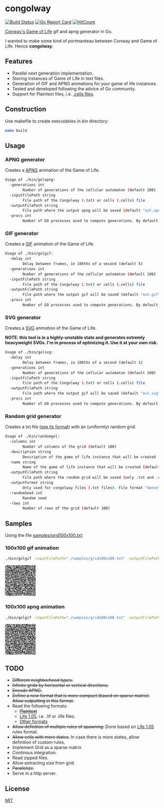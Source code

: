 # congolway
[![Build Status](https://travis-ci.org/diegojromerolopez/congolway.svg?branch=master)](https://travis-ci.org/diegojromerolopez/congolway)
[![Go Report Card](https://goreportcard.com/badge/github.com/diegojromerolopez/congolway)](https://goreportcard.com/report/github.com/diegojromerolopez/congolway)
[![HitCount](http://hits.dwyl.com/diegojromerolopez/congolway.svg)](http://hits.dwyl.com/diegojromerolopez/congolway)


[Conway's Game of Life](https://en.wikipedia.org/wiki/Conway%27s_Game_of_Life) gif and apng generator in Go.

I wanted to make some kind of portmanteau between Conway and Game of Life.
Hence **congolway**.

## Features
* Parallel next generation implementation.
* Storing instances of Game of Life in text files.
* Generation of GIF and APNG animations for your game of life instances.
* Tested and developed following the advice of Go community.
* Support for Plaintext files, i.e. [.cells files](https://www.conwaylife.com/wiki/Plaintext).


## Construction
Use makefile to create executables in bin directory:

```sh
make build
```

## Usage

### APNG generator
Creates a [APNG](https://en.wikipedia.org/wiki/APNG) animation of the Game of Life.
```sh
Usage of ./bin/golapng:
  -generations int
        Number of generations of the cellular automaton (default 100)
  -inputFilePath string
        File path of the Congolway (.txt) or cells (.cells) file
  -outputFilePath string
        File path where the output apng will be saved (default "out.apng")
  -procs int
        Number of GO processes used to compute generations. By default is -1 (use as many as hardware CPUs), enter a positive integer to set a custom number of proceses (default -1)
```

### GIF generator
Creates a [GIF](https://en.wikipedia.org/wiki/GIF) animation of the Game of Life.
```sh
Usage of ./bin/golgif:
  -delay int
        Delay between frames, in 100ths of a second (default 5)
  -generations int
        Number of generations of the cellular automaton (default 100)
  -inputFilePath string
        File path of the Congolway (.txt) or cells (.cells) file
  -outputFilePath string
        File path where the output gif will be saved (default "out.gif")
  -procs int
        Number of GO processes used to compute generations. By default is -1 (use as many as hardware CPUs), enter a positive integer to set a custom number of proceses (default -1)
```

### SVG generator
Creates a [SVG](https://en.wikipedia.org/wiki/Scalable_Vector_Graphics) animation of the Game of Life.

**NOTE: this tool is in a highly-unstable state and generates extremly heavyweight SVGs.
I'm in process of optimizing it. Use it at your own risk.**

```sh
Usage of ./bin/golsvg:
  -delay int
        Delay between frames, in 100ths of a second (default 1)
  -generations int
        Number of generations of the cellular automaton (default 100)
  -inputFilePath string
        File path of the Congolway (.txt) or cells (.cells) file
  -outputFilePath string
        File path where the output gif will be saved (default "out.svg")
  -procs int
        Number of GO processes used to compute generations. By default is -1 (use as many as hardware CPUs), enter a positive integer to set a custom number of proceses (default -1)
```

### Random grid generator
Creates a txt file ([see its format](/doc/congolway_file_format.md)) with an (uniformly) random grid.
```sh
Usage of ./bin/randomgol:
  -columns int
        Number of columns of the grid (default 100)
  -description string
        Description of the game of life instance that will be created
  -name string
        Name of the game of life instance that will be created (default "Random Gol")
  -outputFilePath string
        File path where the random grid will be saved (only .txt and .cells extensions are allowed) (default "out.txt")
  -outputFormat string
        Only used for congolway files (.txt files). File format "dense" or "sparse"
  -randomSeed int
        Random seed
  -rows int
        Number of rows of the grid (default 100)
```

## Samples

Using the file [samples/grid100x100.txt](samples/grid100x100.txt):

### 100x100 gif animation
```sh
./bin/golgif -inputFilePath="./samples/grid100x100.txt" -outputFilePath="./samples/grid100x100.gif"
```

![grid100x100 gif](samples/grid100x100.gif)

### 100x100 apng animation
```sh
./bin/golgif -inputFilePath="./samples/grid100x100.txt" -outputFilePath="./samples/grid100x100.apng"
```

![grid100x100 apng](samples/grid100x100.apng)




## TODO
* ~~Different neighborhood types.~~
* ~~Infinite grids by horizontal or vertical directions.~~
* ~~Encode APNG.~~
* ~~Define a new format that is more compact (based on sparse matrix). Allow outputting in this format.~~
* Read the following formats:
  * ~~[Plaintext](https://www.conwaylife.com/wiki/Plaintext)~~
  * [Life 1.05](https://www.conwaylife.com/wiki/Life_1.05), i.e. .lif or .life files.
  * [Other formats](http://psoup.math.wisc.edu/mcell/ca_files_formats.html)
* ~~Allow definition of multiple rules of spawning.~~ Done based on [Life 1.05](https://www.conwaylife.com/wiki/Life_1.05) rules format.
* ~~Allow cells with more states.~~ In case there is more states, allow definition of custom rules.
* Implement Grid as a sparse matrix.
* Continous integration.
* Read zipped files.
* Allow extracting size from grid.
* ~~Parallelize.~~
* Serve in a http server.

## License
[MIT](LICENSE)
